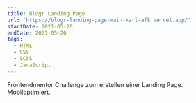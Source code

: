 ```yaml
---
title: Blogr Landing Page
url: 'https://blogr-landing-page-main-karl-afk.vercel.app/'
startDate: 2021-05-20
endDate: 2021-05-20
tags:
  - HTML
  - CSS
  - SCSS
  - JavaScript
---
```


Frontendmentor Challenge zum erstellen einer Landing Page. Mobiloptimiert.
